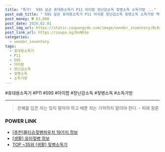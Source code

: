 ```yaml
--- 
title: "특가!  59S 살균 휴대용소독기 P11 아이팜 장난감소독 젖병소독 소독가방 ..." 
post_sub_title: " 59S 살균 휴대용소독기 P11 아이팜 장난감소독 젖병소독 소독가방 백인백 UVC 59초 LED" 
post_money: ₩ 63,000 
post_date: 2020.02.01 
post_img_url: https://static.coupangcdn.com/image/vendor_inventory/0c94/9bbc3ed2aefa0f7a071c55e929ccf126d42e308602fe58b712e79c92ec88.jpg 
post_link_url: https://coupa.ng/bnNhSo 
categories: 
  - vendor_inventory 
tags: 
  - 휴대용소독기 
  - P11 
  - 59S 
  - 아이팜 
  - 장난감소독 
  - 젖병소독 
  - 소독가방 
--- 
```

  #휴대용소독기 #P11 #59S #아이팜 #장난감소독 #젖병소독 #소독가방 
<hr> 

> 은혜를 입은 자는 잊지 말아야 하고 베푼 자는 기억하지 말아야 한다. - 피레 찰론 


### POWER LINK

* <a href="https://blog.naver.com/fasyy4321/221790646468" target="_blank">[추천]물티슈젖병파우치 19가지 정보</a>
* <a href="https://blog.naver.com/fasyy4321/221759496934" target="_blank"> [생활] 유미젖병 정보 </a>
* <a href="https://blog.naver.com/an0733/221792052851" target="_blank"> TOP ~35위 [생활] 젖병소독기</a>
